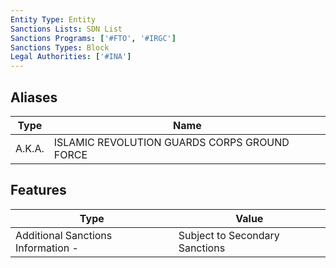```yaml
---
Entity Type: Entity
Sanctions Lists: SDN List
Sanctions Programs: ['#FTO', '#IRGC']
Sanctions Types: Block
Legal Authorities: ['#INA']
---
```


## Aliases
| Type  | Name      | 
|-------|-----------|
| A.K.A. | ISLAMIC REVOLUTION GUARDS CORPS GROUND FORCE |

## Features
| Type  | Value      |
|-------|------------|
| Additional Sanctions Information - | Subject to Secondary Sanctions |
